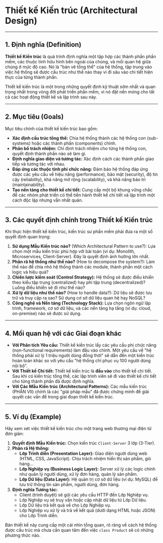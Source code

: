 # Thiết kế Kiến trúc (Architectural Design)

---

## 1. Định nghĩa (Definition)

**Thiết kế Kiến trúc** là quá trình định nghĩa một tập hợp các thành phần phần mềm, các thuộc tính hữu hình bên ngoài của chúng, và mối quan hệ giữa chúng ở mức độ cao. Nó là "bản vẽ tổng thể" của hệ thống, tập trung vào việc hệ thống sẽ được cấu trúc như thế nào thay vì đi sâu vào chi tiết hiện thực của từng thành phần.

Thiết kế kiến trúc là một trong những quyết định kỹ thuật sớm nhất và quan trọng nhất trong vòng đời phát triển phần mềm, vì nó đặt nền móng cho tất cả các hoạt động thiết kế và lập trình sau này.

---

## 2. Mục tiêu (Goals)

Mục tiêu chính của thiết kế kiến trúc bao gồm:

- **Xác định cấu trúc tổng thể:** Chia hệ thống thành các hệ thống con (sub-systems) hoặc các thành phần (components) chính.
- **Phân bổ trách nhiệm:** Chỉ định trách nhiệm cho từng hệ thống con, quyết định thành phần nào sẽ làm gì.
- **Định nghĩa giao diện và tương tác:** Xác định cách các thành phần giao tiếp và tương tác với nhau.
- **Đáp ứng các thuộc tính phi chức năng:** Đảm bảo hệ thống đáp ứng được các yêu cầu về hiệu năng (performance), bảo mật (security), độ tin cậy (reliability), khả năng mở rộng (scalability), và khả năng bảo trì (maintainability).
- **Tạo nền tảng cho thiết kế chi tiết:** Cung cấp một bộ khung vững chắc để các nhóm phát triển có thể tiến hành thiết kế chi tiết và lập trình một cách độc lập nhưng vẫn nhất quán.

---

## 3. Các quyết định chính trong Thiết kế Kiến trúc

Khi thực hiện thiết kế kiến trúc, kiến trúc sư phần mềm phải đưa ra một số quyết định quan trọng:

1.  **Sử dụng Mẫu Kiến trúc nào?** (Which Architectural Pattern to use?): Lựa chọn một mẫu kiến trúc phù hợp với bài toán (ví dụ: Monolith, Microservices, Client-Server). Đây là quyết định ảnh hưởng lớn nhất.
2.  **Phân rã hệ thống như thế nào?** (How to decompose the system?): Làm thế nào để chia nhỏ hệ thống thành các module, thành phần một cách logic và hiệu quả?
3.  **Chiến lược kiểm soát (Control Strategy):** Hệ thống sẽ được điều khiển theo kiểu tập trung (centralized) hay phi tập trung (decentralized)? Luồng điều khiển sẽ đi như thế nào?
4.  **Xử lý dữ liệu như thế nào?** (How to handle data?): Dữ liệu sẽ được lưu trữ và truy cập ra sao? Sử dụng cơ sở dữ liệu quan hệ hay NoSQL?
5.  **Công nghệ và Nền tảng (Technology Stack):** Lựa chọn ngôn ngữ lập trình, framework, cơ sở dữ liệu, và các nền tảng hạ tầng (ví dụ: cloud, on-premise) nào sẽ được sử dụng.

---

## 4. Mối quan hệ với các Giai đoạn khác

- **Với Phân tích Yêu cầu:** Thiết kế kiến trúc lấy các yêu cầu phi chức năng (non-functional requirements) làm đầu vào chính. Một yêu cầu về "hệ thống phải xử lý 1 triệu người dùng đồng thời" sẽ dẫn đến một kiến trúc hoàn toàn khác so với yêu cầu "hệ thống chỉ phục vụ 100 người dùng nội bộ".
- **Với Thiết kế Chi tiết:** Thiết kế kiến trúc là **đầu vào** cho thiết kế chi tiết. Sau khi có kiến trúc tổng thể, các lập trình viên sẽ đi vào thiết kế chi tiết cho từng thành phần đã được định nghĩa.
- **Với Các Mẫu Kiến trúc (Architectural Patterns):** Các mẫu kiến trúc (PHẦN VII) chính là các "giải pháp mẫu" đã được chứng minh để giải quyết các vấn đề trong giai đoạn thiết kế kiến trúc.

---

## 5. Ví dụ (Example)

Hãy xem xét việc thiết kế kiến trúc cho một trang web thương mại điện tử đơn giản:

1.  **Quyết định Mẫu Kiến trúc:** Chọn kiến trúc `Client-Server` 3 lớp (3-Tier).
2.  **Phân rã Hệ thống:**
    - **Lớp Trình diễn (Presentation Layer):** Giao diện người dùng web (HTML, CSS, JavaScript). Chịu trách nhiệm hiển thị sản phẩm, giỏ hàng...
    - **Lớp Nghiệp vụ (Business Logic Layer):** Server xử lý các logic chính như quản lý người dùng, xử lý đơn hàng, quản lý sản phẩm.
    - **Lớp Dữ liệu (Data Layer):** Hệ quản trị cơ sở dữ liệu (ví dụ: MySQL) để lưu trữ thông tin sản phẩm, người dùng, đơn hàng.
3.  **Định nghĩa Tương tác:**
    - Client (trình duyệt) sẽ gửi các yêu cầu HTTP đến Lớp Nghiệp vụ.
    - Lớp Nghiệp vụ sẽ truy vấn hoặc cập nhật dữ liệu từ Lớp Dữ liệu.
    - Lớp Dữ liệu trả kết quả về cho Lớp Nghiệp vụ.
    - Lớp Nghiệp vụ xử lý và trả về kết quả (dưới dạng HTML hoặc JSON) cho Lớp Trình diễn.

Bản thiết kế này cung cấp một cái nhìn tổng quan, rõ ràng về cách hệ thống được cấu trúc mà chưa cần quan tâm đến việc `class Product` sẽ có những phương thức nào.
